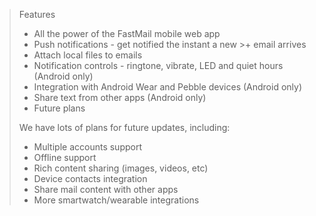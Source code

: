 >Features
>+ All the power of the FastMail mobile web app
>+ Push notifications - get notified the instant a new >+ email arrives
>+ Attach local files to emails
>+ Notification controls - ringtone, vibrate, LED and quiet hours (Android only)
>+ Integration with Android Wear and Pebble devices (Android only)
>+ Share text from other apps (Android only)
>+ Future plans
>
>We have lots of plans for future updates, including:
>+ Multiple accounts support
>+ Offline support
>+ Rich content sharing (images, videos, etc)
>+ Device contacts integration
>+ Share mail content with other apps
>+ More smartwatch/wearable integrations